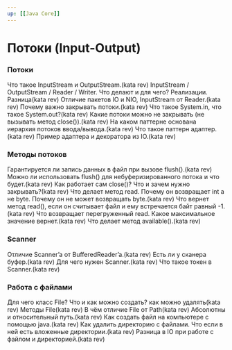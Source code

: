 ```yaml
---
up: [[Java Core]]
---
```

# Потоки (Input-Output)
### Потоки
Что такое InputStream и OutputStream.(kata rev)
InputStream / OutputStream / Reader / Writer. Что делают и для чего? Реализации. Разница(kata rev)
Отличие пакетов IO и NIO, InputStream от Reader.(kata rev)
Почему важно закрывать потоки.(kata rev)
Что такое System.in, что такое System.out?(kata rev)
Какие потоки можно не закрывать (не вызывать метод close()).(kata rev)
На каком паттерне основана иерархия потоков ввода/вывода.(kata rev)
Что такое паттерн адаптер.(kata rev)
Пример адаптера и декоратора из IO.(kata rev)

### Методы потоков
Гарантируется ли запись данных в файл при вызове flush().(kata rev)
Можно ли использовать flush() для небуферизированного потока и что будет.(kata rev)
Как работает сам close()? Что и зачем нужно закрывать?(kata rev)
Что делает метод read. Почему он возвращает int а не byte. Почему он не может возвращать byte.(kata rev)
Что вернет метод read(), если он считывает файл и ему встречается байт равный -1.(kata rev)
Что возвращает перегруженный read. Какое максимальное значение вернет.(kata rev)
Что делает метод available().(kata rev)

### Scanner
Отличие Scanner’a от BufferedReader’a.(kata rev)
Есть ли у сканера буфер.(kata rev)
Для чего нужен Scanner.(kata rev)
Что такое токен в Scanner.(kata rev)

### Работа с файлами
Для чего класс File? Что и как можно создать? как можно удалять(kata rev)
Методы File(kata rev)
В чём отличие File от Path(kata rev)
Абсолютны и относительный путь.(kata rev)
Как создать файл на компьютере с помощью java.(kata rev)
Как удалить директорию с файлами. Что если в ней есть вложенные директории.(kata rev)
Разница в IO при работе с файлом и директорией.(kata rev)